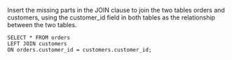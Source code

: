 Insert the missing parts in the JOIN clause to join the two tables orders and customers, using the customer_id field in both tables as the relationship between the two tables.

    SELECT * FROM orders
    LEFT JOIN customers
    ON orders.customer_id = customers.customer_id;
